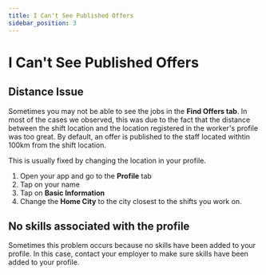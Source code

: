 ```yaml
---
title: I Can't See Published Offers
sidebar_position: 3
---
```


# I Can't See Published Offers 

## Distance Issue 
Sometimes you may not be able to see the jobs in the **Find Offers tab**.
In most of the cases we observed, this was due to the fact that the distance between the shift location and the location registered in the worker's profile was too great.  By default, an offer is published to the staff located withtin 100km from the shift location.

This is usually fixed by changing the location in your profile. 

1. Open your app and go to the **Profile** tab 
2. Tap on your name 
3. Tap on **Basic Information**
4. Change the **Home City** to the city closest to the shifts you work on. 

## No skills associated with the profile
Sometimes this problem occurs because no skills have been added to your profile.
In this case, contact your employer to make sure skills have been added to your profile.
